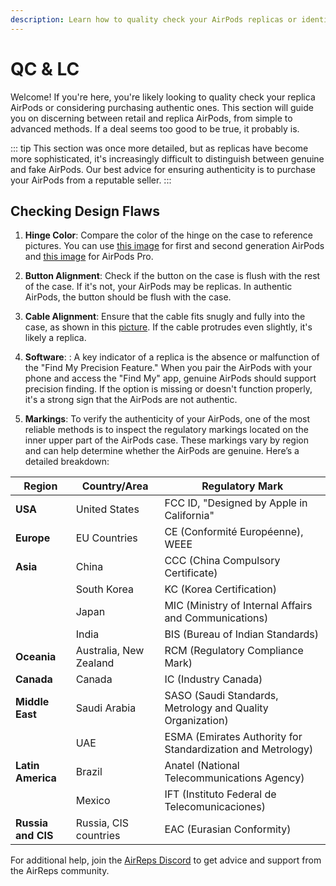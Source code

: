 ```yaml
---
description: Learn how to quality check your AirPods replicas or identify authentic AirPods. Explore methods to check for design flaws, such as the LED light, hinge color, and button alignment. Discover software differences, including Bluetooth pop-up, device settings, about page, and spatial audio. Get additional support and advice from the AirReps community on the Discord server.
---
```


# QC & LC

Welcome! If you're here, you're likely looking to quality check your replica AirPods or considering purchasing authentic ones. This section will guide you on discerning between retail and replica AirPods, from simple to advanced methods. If a deal seems too good to be true, it probably is.

::: tip
This section was once more detailed, but as replicas have become more sophisticated, it's increasingly difficult to distinguish between genuine and fake AirPods. Our best advice for ensuring authenticity is to purchase your AirPods from a reputable seller.
:::

## Checking Design Flaws

1. **Hinge Color**: Compare the color of the hinge on the case to reference pictures. You can use [this image](https://i.imgur.com/JfMAIrY.jpeg) for first and second generation AirPods and [this image](https://i.imgur.com/SnA7mqI.jpg) for AirPods Pro.

2. **Button Alignment**: Check if the button on the case is flush with the rest of the case. If it's not, your AirPods may be replicas. In authentic AirPods, the button should be flush with the case.

3. **Cable Alignment**: Ensure that the cable fits snugly and fully into the case, as shown in this [picture](https://cdn.airreps.info/airreps/images/flushwithcase.png). If the cable protrudes even slightly, it's likely a replica.

4. **Software**: : A key indicator of a replica is the absence or malfunction of the "Find My Precision Feature." When you pair the AirPods with your phone and access the "Find My" app, genuine AirPods should support precision finding. If the option is missing or doesn't function properly, it's a strong sign that the AirPods are not authentic.

5. **Markings**: To verify the authenticity of your AirPods, one of the most reliable methods is to inspect the regulatory markings located on the inner upper part of the AirPods case. These markings vary by region and can help determine whether the AirPods are genuine. Here’s a detailed breakdown:

| **Region**         | **Country/Area**       | **Regulatory Mark**                                         |
|--------------------|------------------------|-------------------------------------------------------------|
| **USA**            | United States          | FCC ID, "Designed by Apple in California"                   |
| **Europe**         | EU Countries           | CE (Conformité Européenne), WEEE                            |
| **Asia**           | China                  | CCC (China Compulsory Certificate)                          |
|                    | South Korea            | KC (Korea Certification)                                    |
|                    | Japan                  | MIC (Ministry of Internal Affairs and Communications)       |
|                    | India                  | BIS (Bureau of Indian Standards)                            |
| **Oceania**        | Australia, New Zealand | RCM (Regulatory Compliance Mark)                            |
| **Canada**         | Canada                 | IC (Industry Canada)                                        |
| **Middle East**    | Saudi Arabia           | SASO (Saudi Standards, Metrology and Quality Organization)  |
|                    | UAE                    | ESMA (Emirates Authority for Standardization and Metrology) |
| **Latin America**  | Brazil                 | Anatel (National Telecommunications Agency)                 |
|                    | Mexico                 | IFT (Instituto Federal de Telecomunicaciones)               |
| **Russia and CIS** | Russia, CIS countries  | EAC (Eurasian Conformity)                                   |


For additional help, join the [AirReps Discord](https://airreps.info/discord) to get advice and support from the AirReps community.
